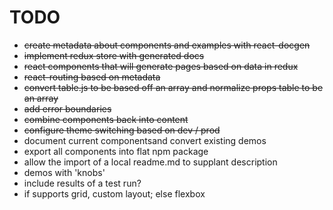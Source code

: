 # TODO
* ~~create metadata about components and examples with react-docgen~~
* ~~implement redux store with generated docs~~
* ~~react components that will generate pages based on data in redux~~
* ~~react-routing based on metadata~~
* ~~convert table.js to be based off an array and normalize props table to be an array~~
* ~~add error boundaries~~
* ~~combine components back into content~~
* ~~configure theme switching based on dev / prod~~
* document current componentsand convert existing demos
* export all components into flat npm package
* allow the import of a local readme.md to supplant description
* demos with 'knobs'
* include results of a test run?
* if supports grid, custom layout; else flexbox
